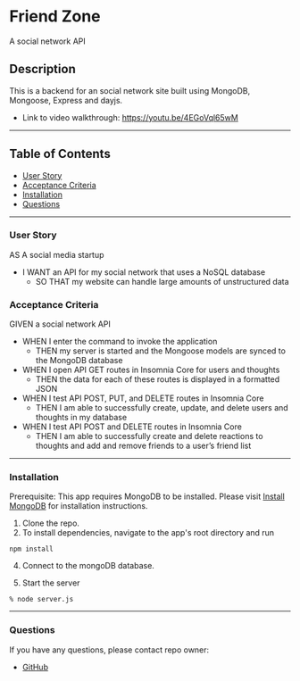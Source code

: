 # Friend Zone 
A social network API 

## Description
This is a backend for an social network site built using MongoDB, Mongoose, Express and dayjs.
- Link to video walkthrough: https://youtu.be/4EGoVql65wM
---
## Table of Contents

- [User Story](###user_story)
- [Acceptance Criteria](###acceptance_criteria)
- [Installation](#installation)
- [Questions](#questions)
---
### User Story

AS A social media startup
- I WANT an API for my social network that uses a NoSQL database
    - SO THAT my website can handle large amounts of unstructured data

### Acceptance Criteria

GIVEN a social network API
- WHEN I enter the command to invoke the application
    - THEN my server is started and the Mongoose models are synced to the MongoDB database
- WHEN I open API GET routes in Insomnia Core for users and thoughts
    - THEN the data for each of these routes is displayed in a formatted JSON
- WHEN I test API POST, PUT, and DELETE routes in Insomnia Core
    - THEN I am able to successfully create, update, and delete users and thoughts in my database
- WHEN I test API POST and DELETE routes in Insomnia Core
    - THEN I am able to successfully create and delete reactions to thoughts and add and remove friends to a user’s friend list

---
### Installation

Prerequisite: This app requires MongoDB to be installed. Please visit [Install MongoDB](https://docs.mongodb.com/manual/installation/) for installation instructions. 
1. Clone the repo.
2. To install dependencies, navigate to the app's root directory and run
```
npm install
```

4. Connect to the mongoDB database.

5. Start the server
```
% node server.js
```
---
### Questions

If you have any questions, please contact repo owner:

- [GitHub](https:/github.com/squeakymatter)






